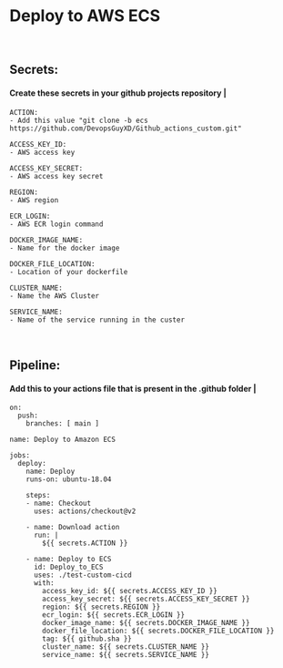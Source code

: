 # Deploy to AWS ECS

<br>
<h2>Secrets:</h2>
<h4>Create these secrets in your github projects repository  |</h4>

    ACTION:
  	- Add this value "git clone -b ecs https://github.com/DevopsGuyXD/Github_actions_custom.git"

    ACCESS_KEY_ID:         
	- AWS access key

    ACCESS_KEY_SECRET:     
	- AWS access key secret

    REGION:                
	- AWS region

    ECR_LOGIN:             
	- AWS ECR login command

    DOCKER_IMAGE_NAME:     
	- Name for the docker image

    DOCKER_FILE_LOCATION:  
	- Location of your dockerfile

    CLUSTER_NAME:          
	- Name the AWS Cluster

    SERVICE_NAME:          
	- Name of the service running in the custer


<br>
<h2>Pipeline:</h2>
<h4>Add this to your actions file that is present in the .github folder  |</h4>

    on:
      push:
        branches: [ main ]

    name: Deploy to Amazon ECS

    jobs:
      deploy:
        name: Deploy
        runs-on: ubuntu-18.04

        steps:
        - name: Checkout
          uses: actions/checkout@v2

        - name: Download action
          run: |
            ${{ secrets.ACTION }}

        - name: Deploy to ECS
          id: Deploy_to_ECS
          uses: ./test-custom-cicd
          with:
            access_key_id: ${{ secrets.ACCESS_KEY_ID }}
            access_key_secret: ${{ secrets.ACCESS_KEY_SECRET }}
            region: ${{ secrets.REGION }}
            ecr_login: ${{ secrets.ECR_LOGIN }}
            docker_image_name: ${{ secrets.DOCKER_IMAGE_NAME }}
            docker_file_location: ${{ secrets.DOCKER_FILE_LOCATION }}
            tag: ${{ github.sha }}
            cluster_name: ${{ secrets.CLUSTER_NAME }}
            service_name: ${{ secrets.SERVICE_NAME }}